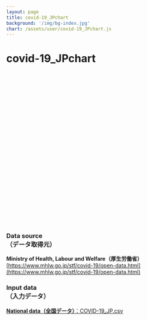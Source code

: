 ```yaml
---
layout: page
title: covid-19_JPchart
background: '/img/bg-index.jpg'
chart: /assets/user/covid-19_JPchart.js
---
```


# covid-19_JPchart
<div id="container" style="width:100%; height:400px;"></div>

### Data source<br>（データ取得元）
**Ministry of Health, Labour and Welfare（厚生労働省）**
[https://www.mhlw.go.jp/stf/covid-19/open-data.html](https://www.mhlw.go.jp/stf/covid-19/open-data.html)

### Input data<br>（入力データ）
[**National data（全国データ）**：COVID-19_JP.csv](https://github.com/u-10bei/covid-19_JPdata/blob/main/data/COVID-19_JP.csv)